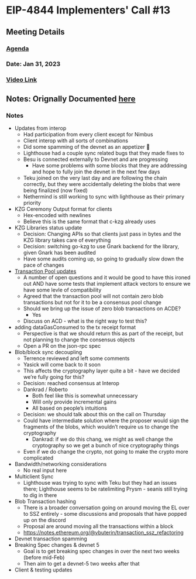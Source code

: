 

# EIP-4844 Implementers' Call #13 

## Meeting Details
### [Agenda](https://github.com/ethereum/pm/issues/716)
### Date: Jan 31, 2023	
### [Video Link](https://youtu.be/O1LLyKIMHUM) 
## Notes: Orignally Documented [here](https://docs.google.com/document/d/15EatedrJanNxBZGPVASvwq9xgbTs5UxjsDfjpM6ppSY/edit#heading=h.yo0u0frgagsa)

### Notes 

* Updates from interop
    * Had participation from every client except for Nimbus
    * Client interop with all sorts of combinations
    * Did some spamming of the devnet as an appetizer 🙂
    * Lighthouse had a couple sync related bugs that they made fixes to
    * Besu is connected externally to Devnet and are progressing
        * Have some problems with some blocks that they are addressing and hope to fully join the devnet in the next few days
    * Teku joined on the very last day and are following the chain correctly, but they were accidentally deleting the blobs that were being finalized (now fixed)
    * Nethermind is still working to sync with lighthouse as their primary priority
* KZG Ceremony Output format for clients
    * Hex-encoded with newlines
    * Believe this is the same format that c-kzg already uses
* KZG Libraries status update
    * Decision: Changing APIs so that clients just pass in bytes and the KZG library takes care of everything
    * Decision: switching go-kzg to use Gnark backend for the library, given Gnark has been audited 
    * Have some audits coming up, so going to gradually slow down the pace of changes
* [Transaction Pool updates](https://gist.github.com/karalabe/e1c4e4c2a226926498cc9816d383cecb)
    * A number of open questions and it would be good to have this ironed out AND have some tests that implement attack vectors to ensure we have some levle of compatibility
    * Agreed that the transaction pool will not contain zero blob transactions but not for it to be a consensus pool change
    * Should we bring up the issue of zero blob transactions on ACDE?
        * Yes
    * Discuss on ACD - what is the right way to test this?
* adding dataGasConsumed to the tx receipt format
    * Perspective is that we should return this as part of the receipt, but not planning to change the consensus objects
    * Open a PR on the json-rpc spec
* Blob/block sync decoupling
    * Terrence reviewed and left some comments
    * Yasick will come back to it soon
    * This affects the cryptography layer quite a bit - have we decided we’re fully going for this?
    * Decision: reached consensus at Interop
    * Dankrad / Roberto
        * Both feel like this is somewhat unnecessary
        * Will only provide incremental gains 
        * All based on people’s intuitions
    * Decision: we should talk about this on the call on Thursday
    * Could have intermediate solution where the proposer would sign the fragments of the blobs, which wouldn’t require us to change the cryptography
        * Dankrad: if we do this chang, we might as well change the cryptography so we get a bunch of nice cryptography things
    * Even if we do change the crypto, not going to make the crypto more complicated
* Bandwidth/networking considerations
    * No real input here
* Multiclient Sync
    * Lighthouse was trying to sync with Teku but they had an issues there; Lighthouse seems to be ratelimiting Prysm - seanis still trying to dig in there
* Blob Transaction hashing
    * There is a broader conversation going on around moving the EL over to SSZ entirely - some discussions and proposals that have popped up on the discord
    * Proposal are around moving all the transactions within a block
    * https://notes.ethereum.org/@vbuterin/transaction_ssz_refactoring
* Devnet transaction spamming
* Breaking Spec changes & devnet 5
    * Goal is to get breaking spec changes in over the next two weeks (before mid-Feb)
    * Then aim to get a devnet-5 two weeks after that
* Client & testing updates
